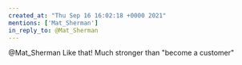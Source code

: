 ```yaml
---
created_at: "Thu Sep 16 16:02:18 +0000 2021"
mentions: ['Mat_Sherman']
in_reply_to: @Mat_Sherman
---
```


@Mat_Sherman Like that! Much stronger than "become a customer"